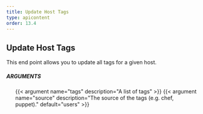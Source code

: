 ```yaml
---
title: Update Host Tags
type: apicontent
order: 13.4
---
```


## Update Host Tags
This end point allows you to update all tags for a given host.

##### ARGUMENTS
<ul class="arguments">
    {{< argument name="tags" description="A list of tags" >}}
    {{< argument name="source" description="The source of the tags (e.g. chef, puppet)." default="users" >}}
</ul>
